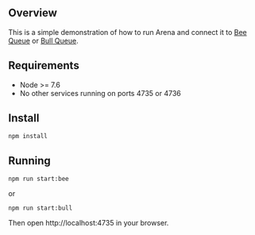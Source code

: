 ## Overview

This is a simple demonstration of how to run Arena and connect it to [Bee Queue](https://github.com/mixmaxhq/bee-queue) or [Bull Queue](https://github.com/OptimalBits/bull).

## Requirements

- Node >= 7.6
- No other services running on ports 4735 or 4736

## Install

`npm install`

## Running

`npm run start:bee`

or

`npm run start:bull`

Then open http://localhost:4735 in your browser.

